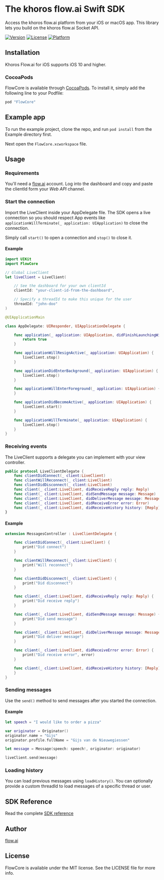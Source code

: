 # The khoros flow.ai Swift SDK
Access the khoros flow.ai platform from your iOS or macOS app. This library lets you build on the khoros flow.ai Socket API.

[![Version](https://img.shields.io/cocoapods/v/FlowCore.svg?style=flat)](http://cocoapods.org/pods/FlowCore)
[![License](https://img.shields.io/cocoapods/l/FlowCore.svg?style=flat)](http://cocoapods.org/pods/FlowCore)
[![Platform](https://img.shields.io/cocoapods/p/FlowCore.svg?style=flat)](http://cocoapods.org/pods/FlowCore)

## Installation
Khoros Flow.ai for iOS supports iOS 10 and higher.

### CocoaPods
FlowCore is available through [CocoaPods](http://cocoapods.org). To install
it, simply add the following line to your Podfile:

```ruby
pod "FlowCore"
```

## Example app
To run the example project, clone the repo, and run `pod install` from the Example directory first.

Next open the `FlowCore.xcworkspace` file.

## Usage

### Requirements
You'll need a [flow.ai](https://app.flow.ai) account. Log into the dashboard and copy and paste the clientId form your *Web API* channel.

### Start the connection
Import the LiveClient inside your AppDelegate file. The SDK opens a live connection so you should respect App events like `applicationWillTerminate(_ application: UIApplication)` to close the connection.

Simply call `start()` to open a connection and `stop()` to close it.

#### Example
```swift
import UIKit
import FlowCore

// Global LiveClient
let liveClient = LiveClient(

    // See the dashboard for your own clientId
    clientId: "your-client-id-from-the-dashboard",

    // Specify a threadId to make this unique for the user
    threadId: "john-doo"
)

@UIApplicationMain

class AppDelegate: UIResponder, UIApplicationDelegate {

    func application(_ application: UIApplication, didFinishLaunchingWithOptions launchOptions: [UIApplicationLaunchOptionsKey: Any]?) -> Bool {
        return true
    }

    func applicationWillResignActive(_ application: UIApplication) {
        liveClient.stop()
    }

    func applicationDidEnterBackground(_ application: UIApplication) {
        liveClient.stop()
    }

    func applicationWillEnterForeground(_ application: UIApplication) {
    }

    func applicationDidBecomeActive(_ application: UIApplication) {
        liveClient.start()
    }

    func applicationWillTerminate(_ application: UIApplication) {
        liveClient.stop()
    }
}
```

### Receiving events
The LiveClient supports a delegate you can implement with your view controller.

```swift
public protocol LiveClientDelegate {
    func clientDidConnect(_ client:LiveClient)
    func clientWillReconnect(_ client:LiveClient)
    func clientDidDisconnect(_ client:LiveClient)
    func client(_ client:LiveClient, didReceiveReply reply: Reply)
    func client(_ client:LiveClient, didSendMessage message: Message)
    func client(_ client:LiveClient, didDeliverMessage message: Message)
    func client(_ client:LiveClient, didReceiveError error: Error)
    func client(_ client:LiveClient, didReceiveHistory history: [Reply])
}
```

#### Example

```swift
extension MessagesController : LiveClientDelegate {

    func clientDidConnect(_ client:LiveClient) {
        print("Did connect")
    }

    func clientWillReconnect(_ client:LiveClient) {
        print("Will reconnect")
    }

    func clientDidDisconnect(_ client:LiveClient) {
        print("Did disconnect")
    }

    func client(_ client:LiveClient, didReceiveReply reply: Reply) {
        print("Did receive reply")
    }

    func client(_ client:LiveClient, didSendMessage message: Message) {
        print("Did send message")
    }

    func client(_ client:LiveClient, didDeliverMessage message: Message) {
        print("Did deliver message")
    }

    func client(_ client:LiveClient, didReceiveError error: Error) {
        print("Did receive error", error)
    }

    func client(_ client:LiveClient, didReceiveHistory history: [Reply]) {
    }
}
```

### Sending messages
Use the `send()` method to send messages after you started the connection.

#### Example
```swift
let speech = "I would like to order a pizza"

var originator = Originator()
originator.name = "Gijs"
originator.profile.fullName = "Gijs van de Nieuwegiessen"

let message = Message(speech: speech!, originator: originator)

liveClient.send(message)
```

### Loading history
You can load previous messages using `loadHistory()`. You can optionally provide a custom threadId to load messages of a specific thread or user.


## SDK Reference
Read the complete [SDK reference](https://flow-ai.github.io/flowai-swift)

## Author
[flow.ai](https://flow.ai)

## License

FlowCore is available under the MIT license. See the LICENSE file for more info.
